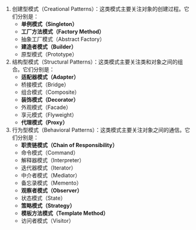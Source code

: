 1. 创建型模式（Creational Patterns）：这类模式主要关注对象的创建过程。它们分别是：
   - **单例模式（Singleton）**
   - **工厂方法模式（Factory Method）**
   - 抽象工厂模式（Abstract Factory）
   - **建造者模式（Builder）**
   - 原型模式（Prototype）
2. 结构型模式（Structural Patterns）：这类模式主要关注类和对象之间的组合。它们分别是：
   - **适配器模式（Adapter）**
   - 桥接模式（Bridge）
   - 组合模式（Composite）
   - **装饰模式（Decorator）**
   - 外观模式（Facade）
   - 享元模式（Flyweight）
   - **代理模式（Proxy）**
3. 行为型模式（Behavioral Patterns）：这类模式主要关注对象之间的通信。它们分别是：
   - **职责链模式（Chain of Responsibility）**
   - 命令模式（Command）
   - 解释器模式（Interpreter）
   - 迭代器模式（Iterator）
   - 中介者模式（Mediator）
   - 备忘录模式（Memento）
   - **观察者模式（Observer）**
   - 状态模式（State）
   - **策略模式（Strategy）**
   - **模板方法模式（Template Method）**
   - 访问者模式（Visitor）
